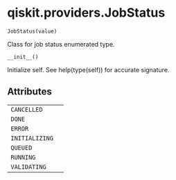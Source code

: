 <span id="qiskit-providers-jobstatus" />

# qiskit.providers.JobStatus

<span id="undefined" />

`JobStatus(value)`

Class for job status enumerated type.

<span id="undefined" />

`__init__()`

Initialize self. See help(type(self)) for accurate signature.

## Attributes

|                |   |
| -------------- | - |
| `CANCELLED`    |   |
| `DONE`         |   |
| `ERROR`        |   |
| `INITIALIZING` |   |
| `QUEUED`       |   |
| `RUNNING`      |   |
| `VALIDATING`   |   |
